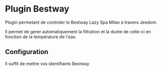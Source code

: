# Plugin Bestway

Plugin permetant de controler le Bestway Lazy Spa Milan à travers Jeedom.

Il permet de gerer automatiquement la filtration et la durée de celle-ci en fonction de la température de l'eau


## Configuration 

Il suffit de mettre vos identifiants Bestway